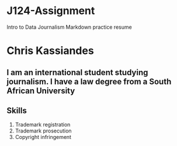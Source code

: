 # J124-Assignment
Intro to Data Journalism Markdown practice resume
 
 # Chris Kassiandes
 ## I am an international student studying journalism. I have a law degree from a South African University


## Skills
1. Trademark registration
2. Trademark prosecution
3. Copyright infringement 
